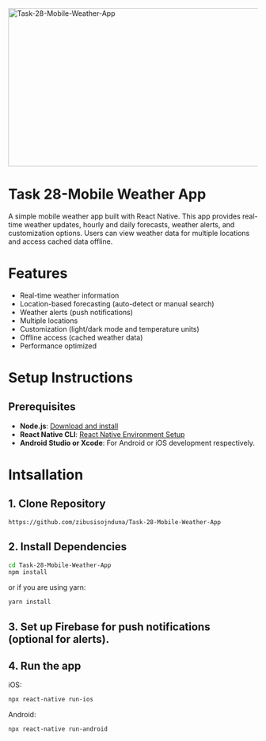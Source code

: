 <img src="https://socialify.git.ci/zibusisojnduna/Task-28-Mobile-Weather-App/image?language=1&name=1&owner=1&stargazers=1&theme=Dark" alt="Task-28-Mobile-Weather-App" width="640" height="320" />

<h1>Task 28-Mobile Weather App</h1> 

<p>A simple mobile weather app built with React Native. This app provides real-time weather updates, hourly and daily forecasts, weather alerts, and customization options. Users can view weather data for multiple locations and access cached data offline.</p>

<h1>Features</h1>

- Real-time weather information
- Location-based forecasting (auto-detect or manual search)
- Weather alerts (push notifications)
- Multiple locations
- Customization (light/dark mode and temperature units)
- Offline access (cached weather data)
- Performance optimized

<h1>Setup Instructions</h1>

<h2>Prerequisites</h2>

- **Node.js**: [Download and install](https://nodejs.org/)
- **React Native CLI**: [React Native Environment Setup](https://reactnative.dev/docs/environment-setup)
- **Android Studio or Xcode**: For Android or iOS development respectively.

<h1>Intsallation</h1>

<h2>1. Clone Repository</h2>

```bash
https://github.com/zibusisojnduna/Task-28-Mobile-Weather-App
```

<h2>2. Install Dependencies</h2>

```bash
cd Task-28-Mobile-Weather-App
npm install
```

<p>or if you are using yarn:</p>

```bash
yarn install
```
<h2>3. Set up Firebase for push notifications (optional for alerts).</h2>

<h2>4. Run the app</h2>

<p>iOS:</p>

```bash
npx react-native run-ios
```

<p>Android:</p>

```bash
npx react-native run-android
```
